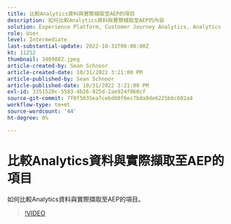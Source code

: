 ```yaml
---
title: 比較Analytics資料與實際擷取至AEP的項目
description: 如何比較Analytics資料與實際擷取至AEP的內容
solution: Experience Platform, Customer Journey Analytics, Analytics
role: User
level: Intermediate
last-substantial-update: 2022-10-31T00:00:00Z
kt: 11252
thumbnail: 3409882.jpeg
article-created-by: Sean Schnoor
article-created-date: 10/31/2022 3:21:00 PM
article-published-by: Sean Schnoor
article-published-date: 10/31/2022 3:21:00 PM
exl-id: 3351520c-5583-4b26-925d-2ae924f060cf
source-git-commit: 7f0f5035ea7cebd60f6ec7bda9de6225b6c602a4
workflow-type: tm+mt
source-wordcount: '44'
ht-degree: 0%

---
```


# 比較Analytics資料與實際擷取至AEP的項目

如何比較Analytics資料與實際擷取至AEP的項目。

>[!VIDEO](https://video.tv.adobe.com/v/3409882/?quality=12&learn=on)
